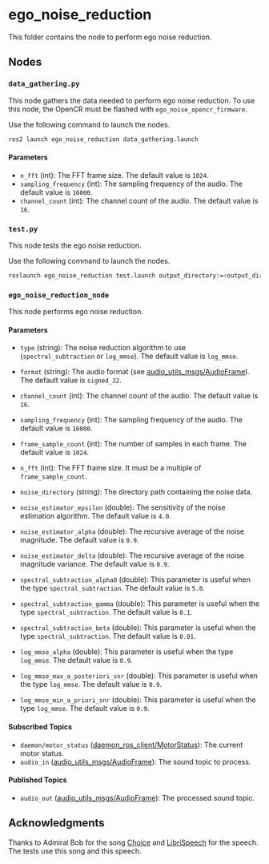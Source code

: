# ego_noise_reduction
This folder contains the node to perform ego noise reduction.

## Nodes
### `data_gathering.py`
This node gathers the data needed to perform ego noise reduction. To use this node, the OpenCR must be flashed with `ego_noise_opencr_firmware`.

Use the following command to launch the nodes.
```bash
ros2 launch ego_noise_reduction data_gathering.launch
```

#### Parameters
 - `n_fft` (int): The FFT frame size. The default value is `1024`.
 - `sampling_frequency` (int): The sampling frequency of the audio. The default value is `16000`.
 - `channel_count` (int): The channel count of the audio. The default value is `16`.

### `test.py`
This node tests the ego noise reduction.

Use the following command to launch the nodes.
```bash
roslaunch ego_noise_reduction test.launch output_directory:=<output_directory>
```

### `ego_noise_reduction_node`
This node performs ego noise reduction.

#### Parameters
 - `type` (string): The noise reduction algorithm to use (`spectral_subtraction` or `log_mmse`). The default value is `log_mmse`.
 - `format` (string): The audio format (see [audio_utils_msgs/AudioFrame](../../utils/audio_utils/audio_utils_msgs/msg/AudioFrame.msg)). The default value is `signed_32`.
 - `channel_count` (int): The channel count of the audio. The default value is `16`.
 - `sampling_frequency` (int): The sampling frequency of the audio. The default value is `16000`.
 - `frame_sample_count` (int): The number of samples in each frame. The default value is `1024`.
 - `n_fft` (int): The FFT frame size. It must be a multiple of `frame_sample_count`.
 - `noise_directory` (string): The directory path containing the noise data.
 - `noise_estimator_epsilon` (double): The sensitivity of the noise estimation algorithm. The default value is `4.0`.
 - `noise_estimator_alpha` (double): The recursive average of the noise magnitude. The default value is `0.9`.
 - `noise_estimator_delta` (double): The recursive average of the noise magnitude variance. The default value is `0.9`.

 - `spectral_subtraction_alpha0` (double): This parameter is useful when the type `spectral_subtraction`. The default value is `5.0`.
 - `spectral_subtraction_gamma` (double): This parameter is useful when the type `spectral_subtraction`. The default value is `0.1`.
 - `spectral_subtraction_beta` (double): This parameter is useful when the type `spectral_subtraction`. The default value is `0.01`.

 - `log_mmse_alpha` (double): This parameter is useful when the type `log_mmse`. The default value is `0.9`.
 - `log_mmse_max_a_posteriori_snr` (double): This parameter is useful when the type `log_mmse`. The default value is `0.9`.
 - `log_mmse_min_a_priori_snr` (double): This parameter is useful when the type `log_mmse`. The default value is `0.9`.

#### Subscribed Topics
 - `daemon/motor_status` ([daemon_ros_client/MotorStatus](../../daemon_ros_client/msg/MotorStatus.msg)): The current motor status.
 - `audio_in` ([audio_utils_msgs/AudioFrame](https://github.com/introlab/audio_utils/blob/ros2/audio_utils_msgs/msg/AudioFrame.msg)): The sound topic to process.

#### Published Topics
- `audio_out` ([audio_utils_msgs/AudioFrame](https://github.com/introlab/audio_utils/blob/ros2/audio_utils_msgs/msg/AudioFrame.msg)): The processed sound topic.

## Acknowledgments

Thanks to Admiral Bob for the song [Choice](http://dig.ccmixter.org/files/admiralbob77/61638) and [LibriSpeech](https://www.openslr.org/12) for the speech.
The tests use this song and this speech.

